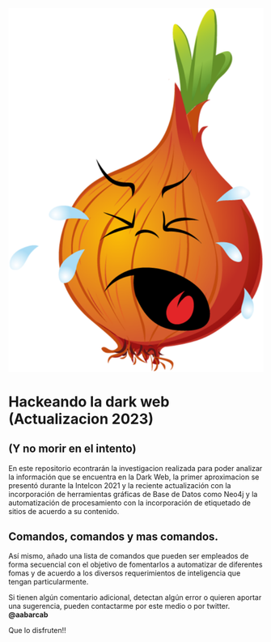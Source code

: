 <p><img src=https://github.com/AlfredoAbarca/DiggerDDW/blob/main/vippng.com-onion-plant-png-1865999.png/></p>

# Hackeando la dark web (Actualizacion 2023)

## (Y no morir en el intento)

En este repositorio econtrarán la investigacion realizada para poder analizar la información que se encuentra en la Dark Web, la primer aproximacion se presentó durante la Intelcon 2021 y la reciente actualización con la incorporación de herramientas gráficas de Base de Datos como Neo4j y la automatización de procesamiento con la incorporación de etiquetado de sitios de acuerdo a su contenido. 

## Comandos, comandos y mas comandos.
Así mismo, añado una lista de comandos que pueden ser empleados de forma secuencial con el objetivo de fomentarlos a automatizar de diferentes fomas y de acuerdo a los diversos requerimientos de inteligencia que tengan particularmente. 


Si tienen algún comentario adicional, detectan algún error o quieren aportar una sugerencia, pueden contactarme por este medio o por twitter.  **@aabarcab**

Que lo disfruten!!
